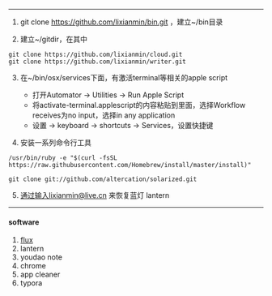 

---

1. git clone https://github.com/lixianmin/bin.git ，建立~/bin目录

2. 建立~/gitdir，在其中
``` shell
git clone https://github.com/lixianmin/cloud.git
git clone https://github.com/lixianmin/writer.git
```

3. 在~/bin/osx/services下面，有激活terminal等相关的apple script
    * 打开Automator -> Utilities -> Run Apple Script
    * 将activate-terminal.applescript的内容粘贴到里面，选择Workflow receives为no input，选择in any application
    * 设置 -> keyboard -> shortcuts -> Services，设置快捷键

4. 安装一系列命令行工具
``` shell
/usr/bin/ruby -e "$(curl -fsSL https://raw.githubusercontent.com/Homebrew/install/master/install)"

git clone git://github.com/altercation/solarized.git

```

5. 通过输入lixianmin@live.cn 来恢复蓝灯 lantern

----
#### software

1. [flux](https://justgetflux.com/)
2. lantern
3. youdao note
4. chrome
5. app cleaner
6. typora